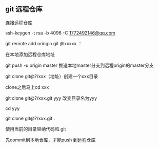 ## git 远程仓库

连接远程仓库

ssh-keygen -t rsa -b 4096 -C 1772492146@qq.com

git remote add oringin git @xxxxx ：

在本地添加远程仓库地址

git push -u origin master  推送本地master分支到远程origin的master分支

git clone git@?/xxx（地址）创建一个xxx目录 

clone之后马上cd xxx

git clone git@?/xxx.git  yyy 改变目录名为yyy

cd yyy

git clone git@?/xxx.git  .

使用当前的目录容纳代码和.git

先commit到本地仓库，才能push 到远程仓库







